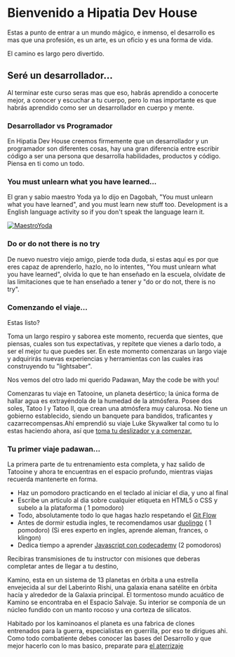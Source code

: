 # Bienvenido a Hipatia Dev House

Estas a punto de entrar a un mundo mágico, e inmenso, el desarrollo es mas que una profesión, es un arte, es un oficio y es una forma de vida.

El camino es largo pero divertido.

## Seré un desarrollador...

Al terminar este curso seras mas que eso, habrás aprendido a conocerte mejor, a conocer y escuchar a tu cuerpo, pero lo mas importante es que habrás aprendido como ser un desarrollador en cuerpo y mente.

### Desarrollador vs Programador

En Hipatia Dev House creemos firmemente que un desarrollador y un programador son diferentes cosas, hay una gran diferencia entre escribir código a ser una persona que desarrolla habilidades, productos y código. Piensa en ti como un todo.

### You must unlearn what you have learned...
El gran y sabio maestro Yoda ya lo dijo en Dagobah, "You must unlearn what you have learned", and you must learn new stuff too. Development is a English language activity so if you don't speak the language learn it.

[![MaestroYoda](http://img.youtube.com/vi/z4jeREy7Pbc/0.jpg)][video]

[video]: https://www.youtube.com/watch?v=z4jeREy7Pbc

### Do or do not there is no try
De nuevo nuestro viejo amigo, pierde toda duda, si estas aquí es por que eres capaz de aprenderlo, hazlo, no lo intentes, "You must unlearn what you have learned", olvida lo que te han enseñado en la escuela, olvídate de las limitaciones que te han enseñado a tener y "do or do not, there is no try".

### Comenzando el viaje...

Estas listo?

Toma un largo respiro y saborea este momento, recuerda que sientes, que piensas, cuales son tus expectativas, y repítete que vienes a darlo todo, a ser el mejor tu que puedes ser. En este momento comenzaras un largo viaje y adquirirás nuevas experiencias y herramientas con las cuales iras construyendo tu "lightsaber".

Nos vemos del otro lado mi querido Padawan, May the code be with you!

Comenzaras tu viaje en Tatooine, un planeta desértico; la única forma de hallar agua es extrayéndola de la humedad de la atmósfera. Posee dos soles, Tatoo I y Tatoo II, que crean una atmósfera muy calurosa. No tiene un gobierno establecido, siendo un banquete para bandidos, traficantes y cazarrecompensas.Ahí emprendió su viaje Luke Skywalker tal como tu lo estas haciendo ahora, así que [toma tu deslizador y a comenzar.](tatooine.md)

### Tu primer viaje padawan...

La primera parte de tu entrenamiento esta completa, y haz salido de Tatooine y ahora te encuentras en el espacio profundo, mientras viajas recuerda mantenerte en forma.

- Haz un pomodoro practicando en el teclado al iniciar el dia, y uno al final
- Escribe un articulo al dia sobre cualquier etiqueta en HTML5 o CSS y subelo a la plataforma ( 1 pomodoro)
- Todo, absolutamente todo lo que hagas hazlo respetando el [Git Flow](gitflow)
- Antes de dormir estudia ingles, te recomendamos usar [duolingo](https://www.duolingo.com/) ( 1 pomodoro)
  (Si eres experto en ingles, aprende aleman, frances, o klingon)
- Dedica tiempo a aprender [Javascript con codecademy](https://www.codecademy.com/learn/javascript) (2 pomodoros)

Recibiras transmisiones de tu instructor con misiones que deberas completar antes de llegar a tu destino,

Kamino, esta en un sistema de 13 planetas en órbita a una estrella envejecida al sur del Laberinto Rishi, una galaxia enana satélite en órbita hacía y alrededor de la Galaxia principal. El tormentoso mundo acuático de Kamino se encontraba en el Espacio Salvaje. Su interior se componía de un núcleo fundido con un manto rocoso y una corteza de silicatos.

Habitado por los kaminoanos el planeta es una fabrica de clones entrenados para la guerra, especialistas en guerrilla, por eso te dirigues ahi. Como todo combatiente debes conocer las bases del Desarrollo y que mejor hacerlo con lo mas basico, preparate para [el aterrizaje](Kamino.md)

